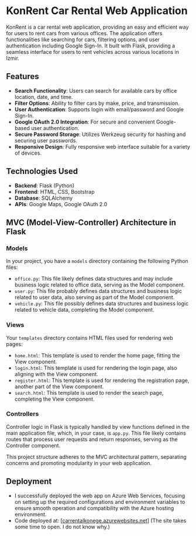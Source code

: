# KonRent Car Rental Web Application

KonRent is a car rental web application, providing an easy and efficient way for users to rent cars from various offices. The application offers functionalities like searching for cars, filtering options, and user authentication including Google Sign-In.
It built with Flask, providing a seamless interface for users to rent vehicles across various locations in Izmir.

## Features
- **Search Functionality**: Users can search for available cars by office location, date, and time.
- **Filter Options**: Ability to filter cars by make, price, and transmission.
- **User Authentication**: Supports login with email/password and Google Sign-In.
- **Google OAuth 2.0 Integration**: For secure and convenient Google-based user authentication.
- **Secure Password Storage**: Utilizes Werkzeug security for hashing and securing user passwords.
- **Responsive Design**: Fully responsive web interface suitable for a variety of devices.

## Technologies Used
- **Backend**: Flask (Python)
- **Frontend**: HTML, CSS, Bootstrap
- **Database**: SQLAlchemy
- **APIs**: Google Maps, Google OAuth 2.0

## MVC (Model-View-Controller) Architecture in Flask

### Models
In your project, you have a `models` directory containing the following Python files:
- `office.py`: This file likely defines data structures and may include business logic related to office data, serving as the Model component.
- `user.py`: This file probably defines data structures and business logic related to user data, also serving as part of the Model component.
- `vehicle.py`: This file possibly defines data structures and business logic related to vehicle data, completing the Model component.

### Views
Your `templates` directory contains HTML files used for rendering web pages:
- `home.html`: This template is used to render the home page, fitting the View component.
- `login.html`: This template is used for rendering the login page, also aligning with the View component.
- `register.html`: This template is used for rendering the registration page, another part of the View component.
- `search.html`: This template is used to render the search page, completing the View component.

### Controllers
Controller logic in Flask is typically handled by view functions defined in the main application file, which, in your case, is `app.py`. This file likely contains routes that process user requests and return responses, serving as the Controller component.

This project structure adheres to the MVC architectural pattern, separating concerns and promoting modularity in your web application.

## Deployment
- I successfully deployed the web app on Azure Web Services, focusing on setting up the required configurations and environment variables to ensure smooth operation and compatibility with the Azure hosting environment.
- Code deployed at:
[[carrentalkonege.azurewebsites.net](https://carrentalkonege.azurewebsites.net/)]
(The site takes some time to open. I do not know why.)

